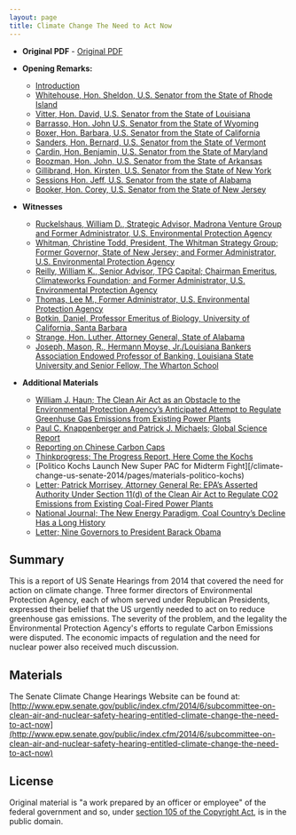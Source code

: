 ```yaml
---
layout: page
title: Climate Change The Need to Act Now
---
```


* **Original PDF** - [Original PDF](https://www.gpo.gov/fdsys/pkg/CHRG-113shrg98181/pdf/CHRG-113shrg98181.pdf)

* **Opening Remarks:**
  * [Introduction](/iraq-inquiry/pages/vol-1-introduction)
  * [Whitehouse, Hon. Sheldon, U.S. Senator from the State of Rhode Island](/climate-change-us-senate-2014/pages/opening-whitehouse)
  * [Vitter, Hon. David, U.S. Senator from the State of Louisiana](/climate-change-us-senate-2014/pages/opening-vitter)
  * [Barrasso, Hon. John U.S. Senator from the State of Wyoming](/climate-change-us-senate-2014/pages/opening-barasso)
  * [Boxer, Hon. Barbara, U.S. Senator from the State of California](/climate-change-us-senate-2014/pages/opening-boxer)  
  * [Sanders, Hon. Bernard, U.S. Senator from the State of Vermont](/climate-change-us-senate-2014/pages/opening-sanders)
  * [Cardin, Hon. Benjamin, U.S. Senator from the State of Maryland](/climate-change-us-senate-2014/pages/opening-cardin)
  * [Boozman, Hon. John, U.S. Senator from the State of Arkansas](/climate-change-us-senate-2014/pages/opening-boozman)
  * [Gillibrand, Hon. Kirsten, U.S. Senator from the State of New York](/climate-change-us-senate-2014/pages/opening-gillibrand)
  * [Sessions Hon. Jeff, U.S. Senator from the state of Alabama](/climate-change-us-senate-2014/pages/opening-sessions)
  * [Booker, Hon. Corey, U.S. Senator from the State of New Jersey](/climate-change-us-senate-2014/pages/opening-inhofe)
  
* **Witnesses**
  * [Ruckelshaus, William D., Strategic Advisor, Madrona Venture Group and Former Administrator, U.S. Environmental Protection Agency](/climate-change-us-senate-2014/pages/witnesses-ruckelshaus)
  * [Whitman, Christine Todd, President, The Whitman Strategy Group; Former Governor, State of New Jersey; and Former Administrator, U.S. Environmental Protection Agency](/climate-change-us-senate-2014/pages/witnesses-whitman)
  * [Reilly, William K., Senior Advisor, TPG Capital; Chairman Emeritus, Climateworks Foundation; and Former Administrator, U.S. Environmental Protection Agency](/climate-change-us-senate-2014/pages/witnesses-reilly)
  * [Thomas, Lee M., Former Administrator, U.S. Environmental Protection Agency](/climate-change-us-senate-2014/pages/witnesses-thomas)
  * [Botkin, Daniel, Professor Emeritus of Biology, University of California, Santa Barbara](/climate-change-us-senate-2014/pages/witnesses-botkin)
  * [Strange, Hon. Luther, Attorney General, State of Alabama](/climate-change-us-senate-2014/pages/witnesses-strange)
  * [Joseph, Mason, R., Hermann Moyse, Jr./Louisiana Bankers Association Endowed Professor of Banking, Louisiana State University and Senior Fellow, The Wharton School](/climate-change-us-senate-2014/pages/witnesses-mason)

* **Additional Materials**
  * [William J. Haun; The Clean Air Act as an Obstacle to the Environmental Protection Agency’s Anticipated Attempt to Regulate Greenhuse Gas Emissions from Existing Power Plants](/climate-change-us-senate-2014/pages/materials-haun)
  * [Paul C. Knappenberger and Patrick J. Michaels; Global Science Report](/climate-change-us-senate-2014/pages/materials-knappenberger-epa-math)
  * [Reporting on Chinese Carbon Caps](/climate-change-us-senate-2014/pages/materials-chinese-carbon-cap)
  * [Thinkprogress; The Progress Report, Here Come the Kochs](/climate-change-us-senate-2014/pages/materials-thinkprogress-kochs)    
  * [Politico Kochs Launch New Super PAC for Midterm Fight][/climate-change-us-senate-2014/pages/materials-politico-kochs)
  * [Letter; Patrick Morrisey, Attorney General Re: EPA’s Asserted Authority Under Section 11(d) of the Clean Air Act to Regulate CO2 Emissions from Existing Coal-Fired Power Plants](/climate-change-us-senate-2014/pages/materials-morrisey)
  * [National Journal; The New Energy Paradigm, Coal Country’s Decline Has a Long History](/climate-change-us-senate-2014/pages/materials-coal-country)
  * [Letter; Nine Governors to President Barack Obama](/climate-change-us-senate-2014/pages/materials-governors-letter)



## Summary

This is a report of US Senate Hearings from 2014 that covered the need for action on climate change. Three former directors of Environmental Protection Agency, each of whom served under Republican Presidents, expressed their belief that the US urgently needed to act on to reduce greenhouse gas emissions. The severity of the problem, and the legality the Environmental Protection Agency's efforts to regulate Carbon Emissions were disputed. The economic impacts of regulation and the need for nuclear power also received much discussion.

## Materials

The Senate Climate Change Hearings Website can be found at: [http://www.epw.senate.gov/public/index.cfm/2014/6/subcommittee-on-clean-air-and-nuclear-safety-hearing-entitled-climate-change-the-need-to-act-now](http://www.epw.senate.gov/public/index.cfm/2014/6/subcommittee-on-clean-air-and-nuclear-safety-hearing-entitled-climate-change-the-need-to-act-now) 

## License

Original material is "a work prepared by an officer or employee" of the federal government and so, under [section 105 of the Copyright Act](https://www.law.cornell.edu/uscode/text/17/105), is in the public domain.